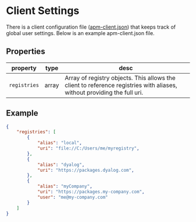 # Client Settings

There is a client configuration file ([apm-client.json](./apm-client-schema.json)) that keeps track of global user settings. Below is an example apm-client.json file.

## Properties

| property | type | desc |
| --- | --- | --- |
| `registries` | array | Array of registry objects. This allows the client to reference registries with aliases, without providing the full uri. |


## Example

```json
{
    "registries": [
        {
            "alias": "local",
            "uri": "file://C:/Users/me/myregistry",
        },
        {
            "alias": "dyalog",
            "uri": "https://packages.dyalog.com",
        },
        {
            "alias": "myCompany",
            "uri": "https://packages.my-company.com",
            "user": "me@my-company.com"
        }
    ]
}
```
